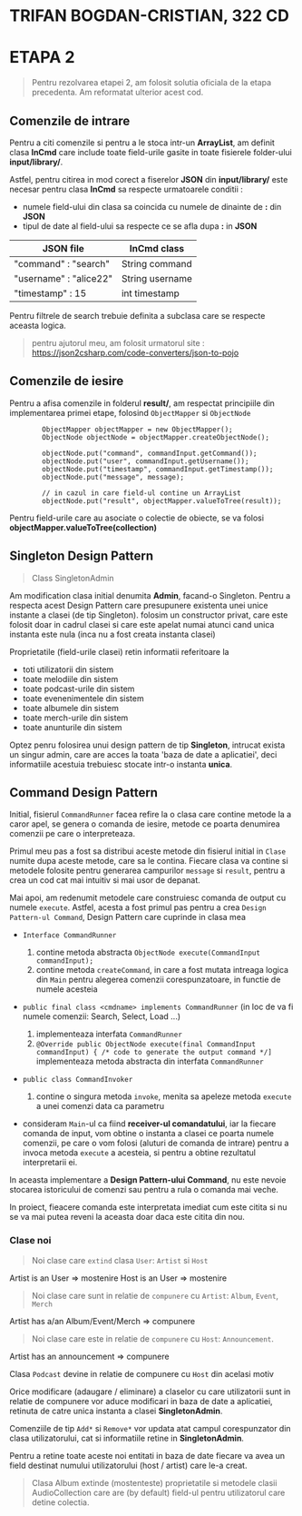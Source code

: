 # TRIFAN BOGDAN-CRISTIAN, 322 CD
# ETAPA 2

> Pentru rezolvarea etapei 2, am folosit solutia oficiala de la etapa precedenta.
> Am reformatat ulterior acest cod.

## Comenzile de intrare

Pentru a citi comenzile si pentru a le stoca intr-un **ArrayList**,
am definit clasa **InCmd** care include toate field-urile gasite in toate
fisierele folder-ului **input/library/**.


Astfel, pentru citirea in mod corect a fiserelor **JSON** din **input/library/**
este necesar pentru clasa **InCmd** sa respecte urmatoarele conditii :
- numele field-ului din clasa sa coincida cu numele de dinainte de **:** din **JSON**
- tipul de date al field-ului sa respecte ce se afla dupa **:** in **JSON**

| JSON file              | InCmd class     |
|------------------------|-----------------|
| "command" : "search"   | String command  |
| "username" : "alice22" | String username |
| "timestamp" : 15       | int timestamp   |

Pentru filtrele de search trebuie definita a subclasa care se respecte aceasta logica.


> pentru ajutorul meu, am folosit urmatorul site :
> https://json2csharp.com/code-converters/json-to-pojo



## Comenzile de iesire

Pentru a afisa comenzile in folderul **result/**, am respectat principiile din
implementarea primei etape, folosind `ObjectMapper` si `ObjectNode`
```angular2html
        ObjectMapper objectMapper = new ObjectMapper();
        ObjectNode objectNode = objectMapper.createObjectNode();

        objectNode.put("command", commandInput.getCommand());
        objectNode.put("user", commandInput.getUsername());
        objectNode.put("timestamp", commandInput.getTimestamp());
        objectNode.put("message", message);

        // in cazul in care field-ul contine un ArrayList
        objectNode.put("result", objectMapper.valueToTree(result));
```

Pentru field-urile care au asociate o colectie de obiecte, se va folosi
**objectMapper.valueToTree(collection)**


## Singleton Design Pattern

> Class SingletonAdmin

Am modification clasa initial denumita **Admin**, facand-o Singleton.
Pentru a respecta acest Design Pattern care presupunere existenta unei unice
instante a clasei (de tip Singleton). folosim un constructor privat, care este
folosit doar in cadrul clasei si care este apelat numai atunci cand
unica instanta este nula (inca nu a fost creata instanta clasei) 

Proprietatile (field-urile clasei) retin informatii referitoare la
- toti utilizatorii din sistem
- toate melodiile din sistem
- toate podcast-urile din sistem
- toate evenenimentele din sistem
- toate albumele din sistem
- toate merch-urile din sistem
- toate anunturile din sistem


Optez penru folosirea unui design pattern de tip **Singleton**,
intrucat exista un singur admin, care are acces la toata 'baza de date a aplicatiei',
deci informatiile acestuia trebuiesc stocate intr-o instanta **unica**.


## Command Design Pattern

Initial, fisierul `CommandRunner` facea refire la o clasa care contine metode
la a caror apel, se genera o comanda de iesire, metode ce poarta denumirea
comenzii pe care o interpreteaza.

Primul meu pas a fost sa distribui aceste metode din fisierul initial in `Clase`
numite dupa aceste metode, care sa le contina. Fiecare clasa va contine si metodele
folosite pentru generarea campurilor `message` si `result`, pentru a crea un cod
cat mai intuitiv si mai usor de depanat.

Mai apoi, am redenumit metodele care construiesc comanda de output cu numele `execute`.
Astfel, acesta a fost primul pas pentru a crea `Design Pattern-ul Command`,
Design Pattern care cuprinde in clasa mea

- `Interface CommandRunner`
  1. contine metoda abstracta `ObjectNode execute(CommandInput commandInput);`
  1. contine metoda `createCommand`, in care a fost mutata intreaga logica din `Main`
     pentru alegerea comenzii corespunzatoare, in functie de numele acesteia

- `public final class <cmdname> implements CommandRunner`
  (in loc de <cmdname> va fi numele comenzii: Search, Select, Load ...)
  1. implementeaza interfata `CommandRunner`
  1. `@Override public ObjectNode execute(final CommandInput commandInput) { /* code to generate the output command */]`
  implementeaza metoda abstracta din interfata `CommandRunner`
- `public class CommandInvoker`
  1. contine o singura metoda `invoke`, menita sa apeleze metoda `execute` a unei comenzi data ca parametru
- consideram `Main`-ul ca fiind **receiver-ul comandatului**, iar la fiecare comanda de input,
  vom obtine o instanta a clasei ce poarta numele comenzii, pe care o vom folosi (aluturi de comanda de intrare)
  pentru a invoca metoda `execute` a acesteia, si pentru a obtine rezultatul interpretarii ei.

In aceasta implementare a **Design Pattern-ului Command**, nu este nevoie stocarea
istoricului de comenzi sau pentru a rula o comanda mai veche.

In proiect, fieacere comanda este interpretata imediat cum este citita si nu se va mai
putea reveni la aceasta doar daca este citita din nou.


### Clase noi

> Noi clase care `extind` clasa `User`: `Artist` si `Host`

Artist is an User    => mostenire
Host is an User      => mostenire

> Noi clase care sunt in relatie de `compunere` cu `Artist`: `Album`, `Event`, `Merch`

Artist has a/an Album/Event/Merch   => compunere

> Noi clase care este in relatie de `compunere` cu `Host`: `Announcement`.

Artist has an announcement          => compunere

Clasa `Podcast` devine in relatie de compunere cu `Host` din acelasi motiv

Orice modificare (adaugare / eliminare) a claselor cu care utilizatorii
sunt in relatie de compunere vor aduce modificari in baza de date a aplicatiei,
retinuta de catre unica instanta a clasei **SingletonAdmin**.

Comenziile de tip `Add*` si `Remove*` vor updata atat campul corespunzator din clasa
utilizatorului, cat si informatiile retine in **SingletonAdmin**.

Pentru a retine toate aceste noi entitati in baza de date
fiecare va avea un field destinat numului utilizatorului (host / artist)
care le-a creat.

> Clasa Album extinde (mostenteste) proprietatile si metodele clasii AudioCollection
> care are (by default) field-ul pentru utilizatorul care detine colectia.